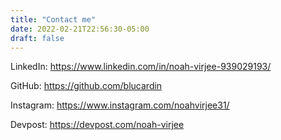 ```yaml
---
title: "Contact me"
date: 2022-02-21T22:56:30-05:00
draft: false
---
```



LinkedIn: https://www.linkedin.com/in/noah-virjee-939029193/

GitHub: https://github.com/blucardin

Instagram: https://www.instagram.com/noahvirjee31/

Devpost: https://devpost.com/noah-virjee

